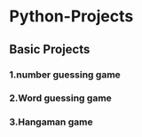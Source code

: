 # Python-Projects

## Basic Projects
### 1.number guessing game
### 2.Word guessing game
### 3.Hangaman game
